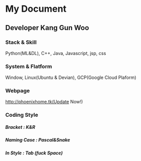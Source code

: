# My Document
## Developer Kang Gun Woo
### Stack & Skill
Python(ML&DL), C++, Java, Javascript, jsp, css
### System & Flatform
Window, Linux(Ubuntu & Devian), GCP(Google Cloud Plaform)
### Webpage
http://phoenixhome.tk(Update Now!)
### Coding Style
##### Bracket : K&R 
##### Naming Case : Pascal&Snake 
##### In Style : Tab (fuck Space) 
